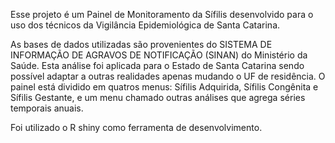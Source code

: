 Esse projeto é um Painel de Monitoramento da Sífilis desenvolvido para o uso dos técnicos da Vigilância Epidemiológica de Santa Catarina.

As bases de dados utilizadas são provenientes do SISTEMA DE INFORMAÇÃO DE AGRAVOS DE NOTIFICAÇÃO (SINAN) do Ministério da Saúde. Esta análise foi aplicada para o Estado de Santa Catarina sendo possível adaptar a outras realidades apenas mudando o UF de residência. 
O painel está dividido em quatros menus: Sífilis Adquirida, Sífilis Congênita e Sífilis Gestante, e um menu chamado outras análises que agrega séries temporais anuais.

Foi utilizado o R shiny como ferramenta de desenvolvimento. 
